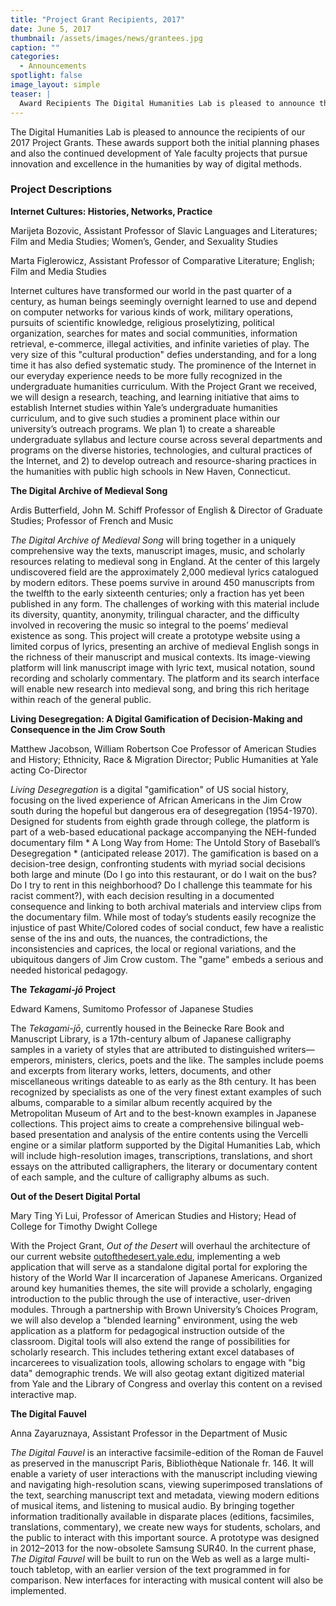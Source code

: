 ```yaml
---
title: "Project Grant Recipients, 2017"
date: June 5, 2017
thumbnail: /assets/images/news/grantees.jpg
caption: ""
categories: 
  - Announcements
spotlight: false 
image_layout: simple
teaser: |
  Award Recipients The Digital Humanities Lab is pleased to announce the recipients of our 2017 Project Grants. These awards support both the initial planning phases and also the continued development of Yale faculty projects that pursue innovation and excellence in the humanities by way of digital methods.
---
```


The Digital Humanities Lab is pleased to announce the recipients of our 2017 Project Grants. These awards support both the initial planning phases and also the continued development of Yale faculty projects that pursue innovation and excellence in the humanities by way of digital methods.
   
### Project Descriptions
   
**Internet Cultures: Histories, Networks, Practice**
   
Marijeta Bozovic, Assistant Professor of Slavic Languages and Literatures; Film and Media Studies; Women’s, Gender, and Sexuality Studies
   
Marta Figlerowicz, Assistant Professor of Comparative Literature; English; Film and Media Studies
    
Internet cultures have transformed our world in the past quarter of a century, as human beings seemingly overnight learned to use and depend on computer networks for various kinds of work, military operations, pursuits of scientific knowledge, religious proselytizing, political organization, searches for mates and social communities, information retrieval, e-commerce, illegal activities, and infinite varieties of play. The very size of this "cultural production" defies understanding, and for a long time it has also defied systematic study. The prominence of the Internet in our everyday experience needs to be more fully recognized in the undergraduate humanities curriculum. With the Project Grant we received, we will design a research, teaching, and learning initiative that aims to establish Internet studies within Yale’s undergraduate humanities curriculum, and to give such studies a prominent place within our university’s outreach programs. We plan 1) to create a shareable undergraduate syllabus and lecture course across several departments and programs on the diverse histories, technologies, and cultural practices of the Internet, and 2) to develop outreach and resource-sharing practices in the humanities with public high schools in New Haven, Connecticut.
    
**The Digital Archive of Medieval Song**
   
Ardis Butterfield, John M. Schiff Professor of English &amp; Director of Graduate Studies; Professor of French and Music
    
*The Digital Archive of Medieval Song* will bring together in a uniquely comprehensive way the texts, manuscript images, music, and scholarly resources relating to medieval song in England. At the center of this largely undiscovered field are the approximately 2,000 medieval lyrics catalogued by modern editors. These poems survive in around 450 manuscripts from the twelfth to the early sixteenth centuries; only a fraction has yet been published in any form. The challenges of working with this material include its diversity, quantity, anonymity, trilingual character, and the difficulty involved in recovering the music so integral to the poems’ medieval existence as song. This project will create a prototype website using a limited corpus of lyrics, presenting an archive of medieval English songs in the richness of their manuscript and musical contexts. Its image-viewing platform will link manuscript image with lyric text, musical notation, sound recording and scholarly commentary. The platform and its search interface will enable new research into medieval song, and bring this rich heritage within reach of the general public.

**Living Desegregation: A Digital Gamification of Decision-Making and Consequence in the Jim Crow South**
   
Matthew Jacobson, William Robertson Coe Professor of American Studies and History; Ethnicity, Race &amp; Migration Director; Public Humanities at Yale acting Co-Director
    
*Living Desegregation* is a digital "gamification" of US social history, focusing on the lived experience of African Americans in the Jim Crow south during the hopeful but dangerous era of desegregation (1954-1970). Designed for students from eighth grade through college, the platform is part of a web-based educational package accompanying the NEH-funded documentary film * A Long Way from Home: The Untold Story of Baseball’s Desegregation * (anticipated release 2017). The gamification is based on a decision-tree design, confronting students with myriad social decisions both large and minute (Do I go into this restaurant, or do I wait on the bus? Do I try to rent in this neighborhood? Do I challenge this teammate for his racist comment?), with each decision resulting in a documented consequence and linking to both archival materials and interview clips from the documentary film. While most of today’s students easily recognize the injustice of past White/Colored codes of social conduct, few have a realistic sense of the ins and outs, the nuances, the contradictions, the inconsistencies and caprices, the local or regional variations, and the ubiquitous dangers of Jim Crow custom. The "game" embeds a serious and needed historical pedagogy.
   
**The *Tekagami-jō* Project**
   
Edward Kamens, Sumitomo Professor of Japanese Studies
   
The *Tekagami-jō*, currently housed in the Beinecke Rare Book and Manuscript Library, is a 17th-century album of Japanese calligraphy samples in a variety of styles that are attributed to distinguished writers—emperors, ministers, clerics, poets and the like. The samples include poems and excerpts from literary works, letters, documents, and other miscellaneous writings dateable to as early as the 8th century. It has been recognized by specialists as one of the very finest extant examples of such albums, comparable to a similar album recently acquired by the Metropolitan Museum of Art and to the best-known examples in Japanese collections. This project aims to create a comprehensive bilingual web-based presentation and analysis of the entire contents using the Vercelli engine or a similar platform supported by the Digital Humanities Lab, which will include high-resolution images, transcriptions, translations, and short essays on the attributed calligraphers, the literary or documentary content of each sample, and the culture of calligraphy albums as such.
    
**Out of the Desert Digital Portal**
   
Mary Ting Yi Lui, Professor of American Studies and History; Head of College for Timothy Dwight College
   
With the Project Grant, *Out of the Desert* will overhaul the architecture of our current website [outofthedesert.yale.edu](http://outofthedesert.yale.edu), implementing a web application that will serve as a standalone digital portal for exploring the history of the World War II incarceration of Japanese Americans. Organized around key humanities themes, the site will provide a scholarly, engaging introduction to the public through the use of interactive, user-driven modules. Through a partnership with Brown University’s Choices Program, we will also develop a "blended learning" environment, using the web application as a platform for pedagogical instruction outside of the classroom. Digital tools will also extend the range of possibilities for scholarly research. This includes tethering extant excel databases of incarcerees to visualization tools, allowing scholars to engage with "big data" demographic trends. We will also geotag extant digitized material from Yale and the Library of Congress and overlay this content on a revised interactive map.
    
   
**The Digital Fauvel**

Anna Zayaruznaya, Assistant Professor in the Department of Music
   
*The Digital Fauvel* is an interactive facsimile-edition of the Roman de Fauvel as preserved in the manuscript Paris, Bibliothèque Nationale fr. 146. It will enable a variety of user interactions with the manuscript including viewing and navigating high-resolution scans, viewing superimposed translations of the text, searching manuscript text and metadata, viewing modern editions of musical items, and listening to musical audio. By bringing together information traditionally available in disparate places (editions, facsimiles, translations, commentary), we create new ways for students, scholars, and the public to interact with this important source. A prototype was designed in 2012–2013 for the now-obsolete Samsung SUR40. In the current phase, *The Digital Fauvel* will be built to run on the Web as well as a large multi-touch tabletop, with an earlier version of the text programmed in for comparison. New interfaces for interacting with musical content will also be implemented.